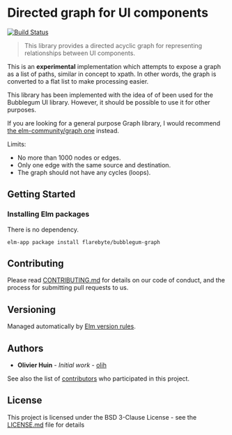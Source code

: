 # Directed graph for UI components
[![Build Status](https://travis-ci.org/flarebyte/bubblegum-graph.svg?branch=master)](https://travis-ci.org/flarebyte/bubblegum-graph)

> This library provides a directed acyclic graph for representing relationships between UI components.

This is an **experimental** implementation which attempts to expose a graph as a list of paths, similar in concept to xpath.
In other words, the graph is converted to a flat list to make processing easier.

This library has been implemented with the idea of of been used for the Bubblegum UI library. However, it should be possible to use it for other purposes.

If you are looking for a general purpose Graph library, I would recommend [the elm-community/graph one](https://github.com/elm-community/graph) instead.

Limits:
 * No more than 1000 nodes or edges.
 * Only one edge with the same source and destination.
 * The graph should not have any cycles (loops).

## Getting Started

### Installing Elm packages

There is no dependency.

```
elm-app package install flarebyte/bubblegum-graph
```


## Contributing

Please read [CONTRIBUTING.md](CONTRIBUTING.md) for details on our code of conduct, and the process for submitting pull requests to us.

## Versioning

Managed automatically by [Elm version rules](https://github.com/elm-lang/elm-package#version-rules).

## Authors

* **Olivier Huin** - *Initial work* - [olih](https://github.com/olih)

See also the list of [contributors](https://github.com/flarebyte/bubblegum-graph/graphs/contributors) who participated in this project.

## License

This project is licensed under the BSD 3-Clause License - see the [LICENSE.md](LICENSE) file for details
